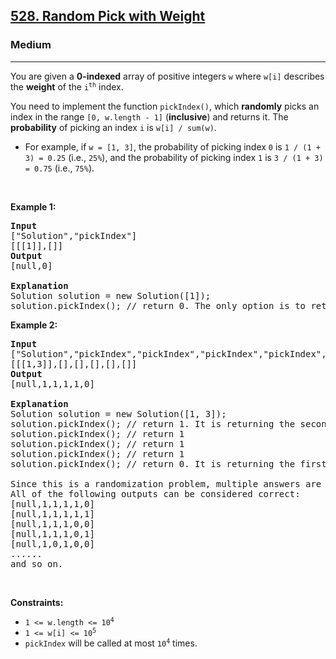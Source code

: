 <h2><a href="https://leetcode.com/problems/random-pick-with-weight/">528. Random Pick with Weight</a></h2><h3>Medium</h3><hr><div style="user-select: auto;"><p style="user-select: auto;">You are given a <strong style="user-select: auto;">0-indexed</strong> array of positive integers <code style="user-select: auto;">w</code> where <code style="user-select: auto;">w[i]</code> describes the <strong style="user-select: auto;">weight</strong> of the <code style="user-select: auto;">i<sup style="user-select: auto;">th</sup></code> index.</p>

<p style="user-select: auto;">You need to implement the function <code style="user-select: auto;">pickIndex()</code>, which <strong style="user-select: auto;">randomly</strong> picks an index in the range <code style="user-select: auto;">[0, w.length - 1]</code> (<strong style="user-select: auto;">inclusive</strong>) and returns it. The <strong style="user-select: auto;">probability</strong> of picking an index <code style="user-select: auto;">i</code> is <code style="user-select: auto;">w[i] / sum(w)</code>.</p>

<ul style="user-select: auto;">
	<li style="user-select: auto;">For example, if <code style="user-select: auto;">w = [1, 3]</code>, the probability of picking index <code style="user-select: auto;">0</code> is <code style="user-select: auto;">1 / (1 + 3) = 0.25</code> (i.e., <code style="user-select: auto;">25%</code>), and the probability of picking index <code style="user-select: auto;">1</code> is <code style="user-select: auto;">3 / (1 + 3) = 0.75</code> (i.e., <code style="user-select: auto;">75%</code>).</li>
</ul>

<p style="user-select: auto;">&nbsp;</p>
<p style="user-select: auto;"><strong style="user-select: auto;">Example 1:</strong></p>

<pre style="user-select: auto;"><strong style="user-select: auto;">Input</strong>
["Solution","pickIndex"]
[[[1]],[]]
<strong style="user-select: auto;">Output</strong>
[null,0]

<strong style="user-select: auto;">Explanation</strong>
Solution solution = new Solution([1]);
solution.pickIndex(); // return 0. The only option is to return 0 since there is only one element in w.
</pre>

<p style="user-select: auto;"><strong style="user-select: auto;">Example 2:</strong></p>

<pre style="user-select: auto;"><strong style="user-select: auto;">Input</strong>
["Solution","pickIndex","pickIndex","pickIndex","pickIndex","pickIndex"]
[[[1,3]],[],[],[],[],[]]
<strong style="user-select: auto;">Output</strong>
[null,1,1,1,1,0]

<strong style="user-select: auto;">Explanation</strong>
Solution solution = new Solution([1, 3]);
solution.pickIndex(); // return 1. It is returning the second element (index = 1) that has a probability of 3/4.
solution.pickIndex(); // return 1
solution.pickIndex(); // return 1
solution.pickIndex(); // return 1
solution.pickIndex(); // return 0. It is returning the first element (index = 0) that has a probability of 1/4.

Since this is a randomization problem, multiple answers are allowed.
All of the following outputs can be considered correct:
[null,1,1,1,1,0]
[null,1,1,1,1,1]
[null,1,1,1,0,0]
[null,1,1,1,0,1]
[null,1,0,1,0,0]
......
and so on.
</pre>

<p style="user-select: auto;">&nbsp;</p>
<p style="user-select: auto;"><strong style="user-select: auto;">Constraints:</strong></p>

<ul style="user-select: auto;">
	<li style="user-select: auto;"><code style="user-select: auto;">1 &lt;= w.length &lt;= 10<sup style="user-select: auto;">4</sup></code></li>
	<li style="user-select: auto;"><code style="user-select: auto;">1 &lt;= w[i] &lt;= 10<sup style="user-select: auto;">5</sup></code></li>
	<li style="user-select: auto;"><code style="user-select: auto;">pickIndex</code> will be called at most <code style="user-select: auto;">10<sup style="user-select: auto;">4</sup></code> times.</li>
</ul>
</div>